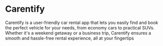 # Carentify
Carentify is a user-friendly car rental app that lets you easily find and book the perfect vehicle for your needs, from economy cars to practical SUVs. Whether it's a weekend getaway or a business trip, Carentify ensures a smooth and hassle-free rental experience, all at your fingertips

